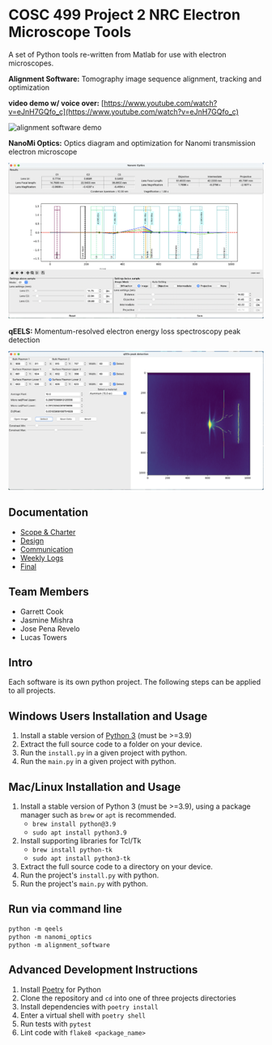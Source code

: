 # COSC 499 Project 2 NRC Electron Microscope Tools

A set of Python tools re-written from Matlab for use with electron microscopes.

**Alignment Software:** Tomography image sequence alignment, tracking and optimization

**video demo w/ voice over:** [https://www.youtube.com/watch?v=eJnH7GQfo_c](https://www.youtube.com/watch?v=eJnH7GQfo_c)

![alignment software demo](images/alignment-software.gif)

**NanoMi Optics:** Optics diagram and optimization for Nanomi transmission electron microscope

![nanomi optics demo](images/nanomi-optics.png)

**qEELS:** Momentum-resolved electron energy loss spectroscopy peak detection

![nanomi optics demo](images/qeels.png)

## Documentation

- [Scope & Charter](./docs/scope-charter)
- [Design](./docs/design)
- [Communication](./docs/communication)
- [Weekly Logs](./docs/weekly%20logs)
- [Final](./docs/final)

## Team Members

- Garrett Cook
- Jasmine Mishra
- Jose Pena Revelo
- Lucas Towers

## Intro

Each software is its own python project. The following steps can be applied to
all projects.

## Windows Users Installation and Usage

1. Install a stable version of [Python 3](https://www.python.org/downloads/windows/) (must be >=3.9)
2. Extract the full source code to a folder on your device.
3. Run the `install.py` in a given project with python.
4. Run the `main.py` in a given project with python.

## Mac/Linux Installation and Usage

1. Install a stable version of Python 3 (must be >=3.9), using a package manager such as `brew` or `apt` is recommended.
   - `brew install python@3.9`
   - `sudo apt install python3.9`
2. Install supporting libraries for Tcl/Tk
   - `brew install python-tk`
   - `sudo apt install python3-tk`
3. Extract the full source code to a directory on your device.
4. Run the project's `install.py` with python.
5. Run the project's `main.py` with python.

## Run via command line

```shell
python -m qeels
python -m nanomi_optics
python -m alignment_software
```

## Advanced Development Instructions

1. Install [Poetry](https://python-poetry.org/docs/#installation) for Python
2. Clone the repository and `cd` into one of three projects directories
3. Install dependencies with `poetry install`
4. Enter a virtual shell with `poetry shell`
5. Run tests with `pytest`
6. Lint code with `flake8 <package_name>`
